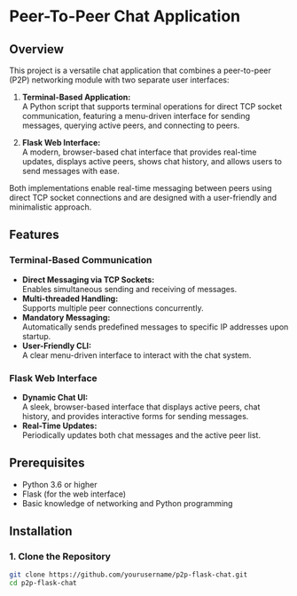 # Peer-To-Peer Chat Application

## Overview

This project is a versatile chat application that combines a peer-to-peer (P2P) networking module with two separate user interfaces:

1. **Terminal-Based Application:**  
   A Python script that supports terminal operations for direct TCP socket communication, featuring a menu-driven interface for sending messages, querying active peers, and connecting to peers.

2. **Flask Web Interface:**  
   A modern, browser-based chat interface that provides real-time updates, displays active peers, shows chat history, and allows users to send messages with ease.

Both implementations enable real-time messaging between peers using direct TCP socket connections and are designed with a user-friendly and minimalistic approach.

## Features

### Terminal-Based Communication
- **Direct Messaging via TCP Sockets:**  
  Enables simultaneous sending and receiving of messages.
- **Multi-threaded Handling:**  
  Supports multiple peer connections concurrently.
- **Mandatory Messaging:**  
  Automatically sends predefined messages to specific IP addresses upon startup.
- **User-Friendly CLI:**  
  A clear menu-driven interface to interact with the chat system.

### Flask Web Interface
- **Dynamic Chat UI:**  
  A sleek, browser-based interface that displays active peers, chat history, and provides interactive forms for sending messages.
- **Real-Time Updates:**  
  Periodically updates both chat messages and the active peer list.

## Prerequisites
- Python 3.6 or higher
- Flask (for the web interface)
- Basic knowledge of networking and Python programming

## Installation

### 1. Clone the Repository
```bash
git clone https://github.com/yourusername/p2p-flask-chat.git
cd p2p-flask-chat
